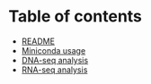 # Table of contents

* [README](README.md)
* [Miniconda usage](miniconda-usage.md)
* [DNA-seq analysis](dna-seq-analysis.md)
* [RNA-seq analysis](rna-seq-analysis.md)
